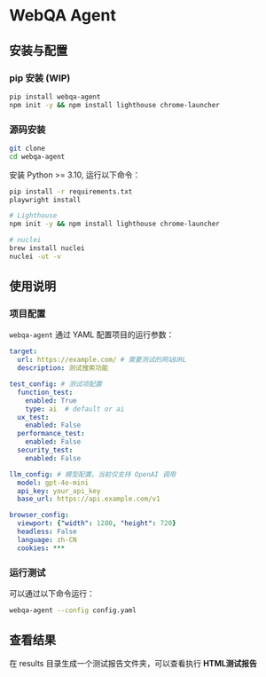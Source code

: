 # WebQA Agent

## 安装与配置

### pip 安装 (WIP)

```bash
pip install webqa-agent
npm init -y && npm install lighthouse chrome-launcher
```

### 源码安装
```bash
git clone
cd webqa-agent
```

安装 Python >= 3.10, 运行以下命令：

```bash
pip install -r requirements.txt
playwright install

# Lighthouse
npm init -y && npm install lighthouse chrome-launcher

# nuclei
brew install nuclei
nuclei -ut -v
```

## 使用说明

### 项目配置

`webqa-agent` 通过 YAML 配置项目的运行参数：
```yaml
target:
  url: https://example.com/ # 需要测试的网站URL
  description: 测试搜索功能

test_config: # 测试项配置
  function_test:
    enabled: True
    type: ai  # default or ai
  ux_test: 
    enabled: False
  performance_test:
    enabled: False
  security_test:
    enabled: False

llm_config: # 模型配置，当前仅支持 OpenAI 调用
  model: gpt-4o-mini
  api_key: your_api_key 
  base_url: https://api.example.com/v1 

browser_config:
  viewport: {"width": 1280, "height": 720}
  headless: False
  language: zh-CN
  cookies: ***

```

### 运行测试

可以通过以下命令运行：

```bash
webqa-agent --config config.yaml
```

## 查看结果

在 results 目录生成一个测试报告文件夹，可以查看执行 **HTML测试报告**
